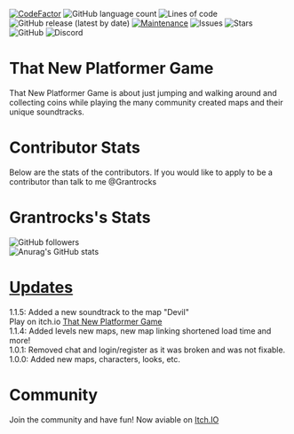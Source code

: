 [![CodeFactor](https://www.codefactor.io/repository/github/grantrocks/that-new-platformer-game/badge)](https://www.codefactor.io/repository/github/grantrocks/that-new-platformer-game)
![GitHub language count](https://img.shields.io/github/languages/count/Grantrocks/That-new-platformer-game)
![Lines of code](https://img.shields.io/tokei/lines/github/Grantrocks/That-New-Platformer-Game)
![GitHub release (latest by date)](https://img.shields.io/github/v/release/Grantrocks/That-New-Platformer-Game)
[![Maintenance](https://img.shields.io/badge/Maintained%3F-yes-green.svg)](https://GitHub.com/Grantrocks/Tha-New-Platformer-Game/commit-activity)
![Issues](https://img.shields.io/github/issues/Grantrocks/That-New-Platformer-Game)
![Stars](https://img.shields.io/github/stars/Grantrocks/That-New-Platformer-Game)
![GitHub](https://img.shields.io/github/license/Grantrocks/That-New-Platformer-Game)
![Discord](https://img.shields.io/discord/897977677120684102)
# That New Platformer Game
That New Platformer Game is about just jumping and walking around and collecting coins while playing the many community created maps and their unique soundtracks. 
# Contributor Stats
Below are the stats of the contributors. If you would like to apply to be a contributor than talk to me @Grantrocks
# Grantrocks's Stats
![GitHub followers](https://img.shields.io/github/followers/Grantrocks?style=for-the-badge)
<br>
![Anurag's GitHub stats](https://github-readme-stats.vercel.app/api?username=Grantrocks&show_icons=true&theme=dark)
<br>
# <a href="https://github.com/Grantrocks/That-New-Platformer-Game/releases">Updates</a>
1.1.5: Added a new soundtrack to the map "Devil"
<br>
Play on itch.io <a href="https://grantrocks.itch.io/that-new-platformer-game">That New Platformer Game</a>
<br>
1.1.4: Added levels new maps, new map linking shortened load time and more!
<br>
1.0.1: Removed chat and login/register as it was broken and was not fixable.
<br>
1.0.0: Added new maps, characters, looks, etc.

# Community
Join the community and have fun! Now aviable on <a href="https://grantrocks.itch.io/that-new-platformer-game">Itch.IO</a>
